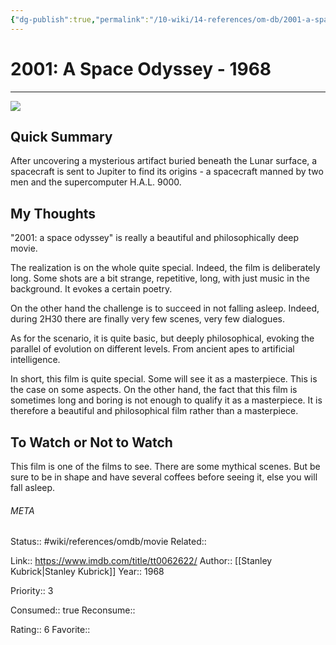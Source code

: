 ```yaml
---
{"dg-publish":true,"permalink":"/10-wiki/14-references/om-db/2001-a-space-odyssey-1968/","title":"2001: A Space Odyssey","tags":["mediaDB/tv/movie"]}
---
```



# 2001: A Space Odyssey - 1968
---
![](https://m.media-amazon.com/images/M/MV5BMmNlYzRiNDctZWNhMi00MzI4LThkZTctMTUzMmZkMmFmNThmXkEyXkFqcGdeQXVyNzkwMjQ5NzM@._V1_SX300.jpg)


## Quick Summary
After uncovering a mysterious artifact buried beneath the Lunar surface, a spacecraft is sent to Jupiter to find its origins - a spacecraft manned by two men and the supercomputer H.A.L. 9000.

## My Thoughts
"2001: a space odyssey" is really a beautiful and philosophically deep movie.

The realization is on the whole quite special. Indeed, the film is deliberately long. Some shots are a bit strange, repetitive, long, with just music in the background. It evokes a certain poetry.

On the other hand the challenge is to succeed in not falling asleep. Indeed, during 2H30 there are finally very few scenes, very few dialogues.

As for the scenario, it is quite basic, but deeply philosophical, evoking the parallel of evolution on different levels. From ancient apes to artificial intelligence.

In short, this film is quite special. Some will see it as a masterpiece. This is the case on some aspects. On the other hand, the fact that this film is sometimes long and boring is not enough to qualify it as a masterpiece. It is therefore a beautiful and philosophical film rather than a masterpiece.

## To Watch or Not to Watch
This film is one of the films to see. There are some mythical scenes. But be sure to be in shape and have several coffees before seeing it, else you will fall asleep.


###### META
Status:: #wiki/references/omdb/movie
Related:: 

Link:: https://www.imdb.com/title/tt0062622/
Author:: [[Stanley Kubrick\|Stanley Kubrick]]
Year:: 1968

Priority:: 3

Consumed:: true
Reconsume:: 

Rating:: 6
Favorite:: 
